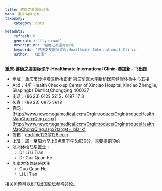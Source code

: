 ```yaml
---
title: 健康之友国际诊所
menu: 重庆健康之友
taxonomy:
    category: docs

metadata:
    refresh: 0
    generator: 'flyabroad'
    description: '健康之友国际诊所。'
    keywords: '健康之友国际诊所,Healthmate International Clinic'
    author: '飞出国'
---
```


**重庆-健康之友国际诊所-Healthmate International Clinic-澳加新 - 飞出国**

- 地址：重庆市沙坪坝区新桥正街 第三军医大学新桥医院健康体检中心五楼
- Add：4/F, Health Check-up Center of Xinqiao Hospital,Xinqiao Zhengjie, Shapingba District,Chongqing 400037
- 电话：(86 23) 6125 5215，6197 1713
- 传真：(86 23) 6875 5618
- 官网：[http://www.newomegamedical.com/OrgIntroduce/OrgIntroduceHealthMapChongQing.aspx](http://www.newomegamedical.com/OrgIntroduce/OrgIntroduceHealthMapChongQing.aspx?target=_blank)
- 邮箱：cqclinic123@126.com
- 上班：周一至周六早上9点至下午5点30分，需要提前预约
- 澳洲体检联系医生：
	- Dr Li Li Tian
	- Dr Guo Quan He
- 加拿大体检联系医生
	- Guo Quan He
	- Li Li Tian 

[相关问题可以到飞出国论坛参与讨论。](http://bbs.fcgvisa.com/t/3343?target=_blank)